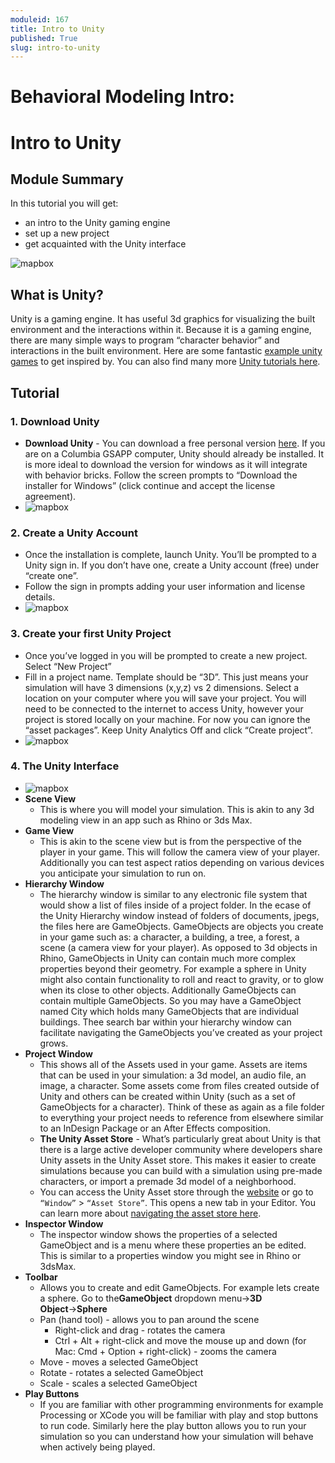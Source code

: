 ```yaml
---
moduleid: 167
title: Intro to Unity
published: True
slug: intro-to-unity
---
```


Behavioral Modeling Intro:
===========================================

# Intro to Unity
## Module Summary

In this tutorial you will get:
- an intro to the Unity gaming engine
- set up a new project
- get acquainted with the Unity interface

![mapbox](images/mapbox-1.gif#img-full)

## What is Unity?
Unity is a gaming engine. It has useful 3d graphics for visualizing the built environment and the interactions within it. Because it is a gaming engine, there are many simple ways to program “character behavior” and interactions in the built environment.
Here are some fantastic  [example unity games](https://unity.com/madewith) to get inspired by.
You can also find many more [Unity tutorials here](https://learn.unity.com/).  

## Tutorial
### 1. Download Unity
- **Download Unity** - You can download a free personal version [here](https://store.unity.com/#plans-individual). If you are on a Columbia GSAPP computer, Unity should already be installed. It is more ideal to download the version for windows as it will integrate with behavior bricks. Follow the screen prompts to “Download the installer for Windows” (click continue and accept the license agreement). 
- ![mapbox](images/mapbox-1.gif#img-full)
### 2. Create a Unity Account 
- Once the installation is complete, launch Unity. You’ll be prompted to a Unity sign in. If you don’t have one, create a Unity account (free) under “create one”.
- Follow the sign in prompts adding your user information and license details.
- ![mapbox](images/mapbox-1.gif#img-full)
### 3. Create your first Unity Project
- Once you’ve logged in you will be prompted to create a new project. Select “New Project”
- Fill in a project name. Template should be “3D”. This just means your simulation will have 3 dimensions (x,y,z) vs 2 dimensions. Select a location on your computer where you will save your project. You will need to be connected to the internet to access Unity, however your project is stored locally on your machine. For now you can ignore the “asset packages”. Keep Unity Analytics Off and click “Create project”.
- ![mapbox](images/mapbox-1.gif#img-full)
### 4. The Unity Interface 
- ![mapbox](images/mapbox-1.gif#img-full)
- **Scene View**
   - This is where you will model your simulation. This is akin to any 3d modeling view in an app such as Rhino or 3ds Max. 
- **Game View**
   - This is akin to the scene view but is from the perspective of the player in your game. This will follow the camera view of your player. Additionally you can test aspect ratios depending on various devices you anticipate your simulation to run on.
- **Hierarchy Window**
   - The hierarchy window is similar to any electronic file system that would show a list of files inside of a project folder. In the ecase of the Unity Hierarchy window instead of folders of documents, jpegs, the files here are GameObjects. GameObjects are objects you create in your game such as: a character, a building, a tree, a forest, a scene (a camera view for your player). As opposed to 3d objects in Rhino, GameObjects in Unity can contain much more complex properties beyond their geometry. For example a sphere in Unity might also contain functionality to roll and react to gravity, or to glow when its close to other objects. Additionally GameObjects can contain multiple GameObjects. So you may have a GameObject named City which holds many GameObjects that are individual buildings.
Thee search bar within your hierarchy window can facilitate navigating the GameObjects you’ve created as your project grows.
- **Project Window**
   - This shows all of the Assets used in your game. Assets are items that can be used in your simulation: a 3d model, an audio file, an image, a character. Some assets come from files created outside of Unity and others can be created within Unity (such as a set of GameObjects for a character). Think of these as again as a file folder to everything your project needs to reference from elsewhere similar to an InDesign Package or an After Effects composition.
   - **The Unity Asset Store** - What’s particularly great about Unity is that there is a large active developer community where developers share Unity assets in the Unity Asset store. This makes it easier to create simulations because you can build with a simulation using pre-made characters, or import a premade 3d model of a neighborhood.
   - You can access the Unity Asset store through the [website](https://assetstore.unity.com/) or go to `“Window”` > `“Asset Store”`. This opens a new tab in your Editor. You can learn more about [navigating the asset store here](https://unity3d.com/quick-guide-to-unity-asset-store#:~:text=A%20Unity%20asset%20is%20an,of%20file%20that%20Unity%20supports.).
- **Inspector Window**
   - The inspector window shows the properties of a selected GameObject and is a menu where these properties an be edited. This is similar to a properties window you might see in Rhino or 3dsMax.
- **Toolbar**
   - Allows you to create and edit GameObjects. For example lets create a sphere. Go to the**GameObject** dropdown menu→**3D Object**→**Sphere**
   - Pan (hand tool) - allows you to pan around the scene
     - Right-click and drag - rotates the camera
     - Ctrl + Alt + right-click and move the mouse up and down (for Mac: Cmd + Option  + right-click) - zooms the camera
   - Move - moves a selected GameObject
   - Rotate - rotates a selected GameObject
   - Scale - scales a selected GameObject
 - **Play Buttons**
   - If you are familiar with other programming environments for example Processing or XCode you will be familiar with play and stop buttons to run code. Similarly here the play button allows you to run your simulation so you can understand how your simulation will behave when actively being played.








